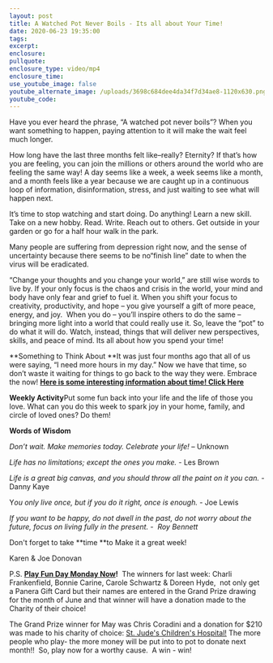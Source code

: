 ```yaml
---
layout: post
title: A Watched Pot Never Boils - Its all about Your Time!
date: 2020-06-23 19:35:00
tags:
excerpt:
enclosure:
pullquote:
enclosure_type: video/mp4
enclosure_time:
use_youtube_image: false
youtube_alternate_image: /uploads/3698c684dee4da34f7d34ae8-1120x630.png
youtube_code:
---
```


Have you ever heard the phrase, “A watched pot never boils”? When you want something to happen, paying attention to it will make the wait feel much longer.

How long have the last three months felt like–really? Eternity? If that’s how you are feeling, you can join the millions or others around the world who are feeling the same way\! A day seems like a week, a week seems like a month, and a month feels like a year because we are caught up in a continuous loop of information, disinformation, stress, and just waiting to see what will happen next.

It’s time to stop watching and start doing. Do anything\! Learn a new skill. Take on a new hobby. Read. Write. Reach out to others. Get outside in your garden or go for a half hour walk in the park.

Many people are suffering from depression right now, and the sense of uncertainty because there seems to be no“finish line” date to when the virus will be eradicated.

“Change your thoughts and you change your world,” are still wise words to live by. If your only focus is the chaos and crisis in the world, your mind and body have only fear and grief to fuel it. When you shift your focus to creativity, productivity, and hope – you give yourself a gift of more peace, energy, and joy. &nbsp;When you do – you’ll inspire others to do the same – bringing more light into a world that could really use it. So, leave the “pot” to do what it will do. Watch, instead, things that will deliver new perspectives, skills, and peace of mind. Its all about how you spend your time\!

**Something to Think About&nbsp;**It was just four months ago that all of us were saying, “I need more hours in my day.” Now we have that time, so don’t waste it waiting for things to go back to the way they were. Embrace the now\!&nbsp;[**Here is some interesting information about time\! Click Here**](https://youtu.be/hIsuN0XOQoY)

**Weekly Activity**Put some fun back into your life and the life of those you love. What can you do this week to spark joy in your home, family, and circle of loved ones? Do them\!

**Words of Wisdom**

*Don’t wait. Make memories today. Celebrate your life\!*&nbsp;– Unknown

*Life has no limitations; except the ones you make.*&nbsp;- Les Brown

*Life is a great big canvas, and you should throw all the paint on it you can.*&nbsp;- Danny Kaye

Y*ou only live once, but if you do it right, once is enough.*&nbsp;- Joe Lewis

*If you want to be happy, do not dwell in the past, do not worry about the future, focus on living fully in the present. - &nbsp;Roy Bennett*

Don't forget to take&nbsp;**time&nbsp;**to Make it a great week\!

Karen & Joe Donovan&nbsp;

P.S.&nbsp;**[Play Fun Day Monday Now](https://contacts.byreferralonly.com/Form.aspx?Key=A92F46DCF03023DBE490AB16B0682181)\!**&nbsp; The winners for last week: Charli Frankenfield, Bonnie Carine, Carole Schwartz & Doreen Hyde, &nbsp;not only get a Panera Gift Card but their names are entered in the Grand Prize drawing for the month of June and that winner will have a donation made to the Charity of their choice\!

The Grand Prize winner for May was Chris Coradini and a donation for $210 was made to his charity of choice:&nbsp;[St. Jude's Children's Hospital\!](https://youtu.be/kkYQN8KPF40)&nbsp;The more people who play- the more money will be put into to pot to donate next month\!\!&nbsp; So, play now for a worthy cause.&nbsp; A win - win\! &nbsp;